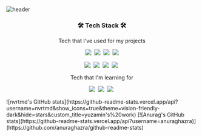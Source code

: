 ![header](https://capsule-render.vercel.app/api?type=waving&color=ffbd2a&height=300&section=header&text=yuzamin%20&fontSize=80&fontAlignY=40&animation=twinkling&fontColor=ffffff)
</p>
<h3 align="center">🛠 Tech Stack 🛠</h3>
<p align="center">Tech that I've used for my projects</p>
<p align="center">
<img src="https://img.shields.io/badge/JavaScript-f7df1e?style=flat&logo=JavaScript&logoColor=white"/></a>&nbsp <img src="https://img.shields.io/badge/React-61DAFB?style=flat&logo=React&logoColor=white"/></a>&nbsp <img src="https://img.shields.io/badge/HTML-E34F26?style=flat&logo=HTML5&logoColor=white"/></a>&nbsp <img src="https://img.shields.io/badge/CSS-1572B6?style=flat&logo=CSS3&logoColor=white"/></a>
</p>
<p align="center">
<img src="https://img.shields.io/badge/Material%20UI-0081CB?style=flat&logo=Material-UI&logoColor=white"/></a>&nbsp <img src="https://img.shields.io/badge/styled-components-DB7093?style=flat&logo=styled-components&logoColor=white"/></a>&nbsp <img src="https://img.shields.io/badge/Figma-F24E1E?style=flat&logo=Figma&logoColor=white"/></a>&nbsp <img src="https://img.shields.io/badge/Git-F05032?style=flat&logo=Git&logoColor=white"/></a>&nbsp 
</p>

<p align="center">Tech that I'm learning for</p>
<p align="center">
<img src="https://img.shields.io/badge/Python-3776AB?style=flat&logo=Python&logoColor=white"/></a>&nbsp <img src="https://img.shields.io/badge/Django-092E20?style=flat&logo=Django&logoColor=white"/></a>&nbsp <img src="https://img.shields.io/badge/Flutter-02569B?style=flat&logo=Flutter&logoColor=white"/></a>&nbsp 
</p>
<!-- <p align="center">
  https://github-readme-stats.vercel.app/api?username=nvrtmd&show_icons=true&theme=vision-friendly-dark&hide=stars&custom_title=yuzamin's%20work
</p>
<p align="center">
  https://github-readme-stats.vercel.app/api/top-langs/?username=nvrtmd&exclude_repo=movie-mbti&hide=shell&layout=compact
</p>
<p align="center">
  https://hits.seeyoufarm.com/api/count/incr/badge.svg?url=https%3A%2F%2Fgithub.com%2Fnvrtmd&count_bg=%23FFBD2A&title_bg=%23000000&icon=hey.svg&icon_color=%23E7E7E7&title=Hello%21&edge_flat=false
</p>
 -->
 ![nvrtmd's GitHub stats](https://github-readme-stats.vercel.app/api?username=nvrtmd&show_icons=true&theme=vision-friendly-dark&hide=stars&custom_title=yuzamin's%20work)
[![Anurag's GitHub stats](https://github-readme-stats.vercel.app/api?username=anuraghazra)](https://github.com/anuraghazra/github-readme-stats)
